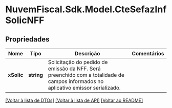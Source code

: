 # NuvemFiscal.Sdk.Model.CteSefazInfSolicNFF

## Propriedades

Nome | Tipo | Descrição | Comentários
------------ | ------------- | ------------- | -------------
**xSolic** | **string** | Solicitação do pedido de emissão da NFF.  Será preenchido com a totalidade de campos informados no aplicativo emissor serializado. | 

[[Voltar à lista de DTOs]](../README.md#documentation-for-models) [[Voltar à lista de API]](../README.md#documentation-for-api-endpoints) [[Voltar ao README]](../README.md)

